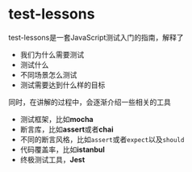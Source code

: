 # test-lessons

test-lessons是一套JavaScript测试入门的指南，解释了
*	我们为什么需要测试
*	测试什么
*	不同场景怎么测试
*	测试需要达到什么样的目标

同时，在讲解的过程中，会逐渐介绍一些相关的工具
*	测试框架，比如**mocha**
*	断言库，比如**assert**或者**chai**
*	不同的断言风格，比如`assert`或者`expect`以及`should`
*	代码覆盖率，比如**istanbul**
*	终极测试工具，**Jest**